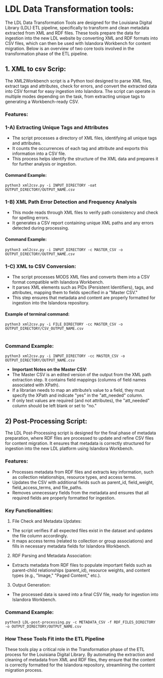 # LDL Data Transformation tools:
The LDL Data Transformation Tools are designed for the Louisiana Digital Library (LDL) ETL pipeline, specifically to transform and clean metadata extracted from XML and RDF files. These tools prepare the data for ingestion into the new LDL website by converting XML and RDF formats into CSV files, which can then be used with Islandora Workbench for content migration. Below is an overview of two core tools involved in the transformation phase of the ETL pipeline.


## 1. XML to csv Scrip:
The XML2Workbench script is a Python tool designed to parse XML files, extract tags and attributes, check for errors, and convert the extracted data into CSV format for easy ingestion into Islandora. The script can operate in multiple modes depending on the task, from extracting unique tags to generating a Workbench-ready CSV.
### Features:

### 1-A) Extracting Unique Tags and Attributes
* The script processes a directory of XML files, identifying all unique tags and attributes.
* It counts the occurrences of each tag and attribute and exports this information into a CSV file.
* This process helps identify the structure of the XML data and prepares it for further analysis or ingestion.

#### Command Example: 
``python3 xml2csv.py -i INPUT_DIRECTORY -oat OUTPUT_DIRECTORY/OUTPUT_NAME.csv``

### 1-B) XML Path Error Detection and Frequency Analysis
* This mode reads through XML files to verify path consistency and check for spelling errors.
* It generates a CSV report containing unique XML paths and any errors detected during processing.

#### Command Example:
``python3 xml2csv.py -i INPUT_DIRECTORY -c MASTER_CSV -o OUTPUT_DIRECTORY/OUTPUT_NAME.csv``

### 1-C) XML to CSV Conversion:
* The script processes MODS XML files and converts them into a CSV format compatible with Islandora Workbench.
* It parses XML elements such as PIDs (Persistent Identifiers), tags, and attributes, mapping them to fields specified in a "Master CSV."
* This step ensures that metadata and content are properly formatted for ingestion into the Islandora repository.

#### Example of terminal command: 
`` python3 xml2csv.py -i FILE_DIRECTORY -cc MASTER_CSV -o OUTPUT_DIRECTORY/CSV_OUTPUT_NAME.csv `` </br></br>

### Command Example:
``python3 xml2csv.py -i INPUT_DIRECTORY -cc MASTER_CSV -o OUTPUT_DIRECTORY/OUTPUT_NAME.csv``
* **Important Notes on the Master CSV:**
* The Master CSV is an edited version of the output from the XML path extraction step. It contains field mappings (columns of field names associated with XPath).
* If a librarian needs to map an attribute’s value to a field, they must specify the XPath and indicate "yes" in the "att_needed" column.
* If only text values are required (and not attributes), the "att_needed" column should be left blank or set to "no."

## 2) Post-Processing Script:
The LDL Post-Processing script is designed for the final phase of metadata preparation, where RDF files are processed to update and refine CSV files for content migration. It ensures that metadata is correctly structured for ingestion into the new LDL platform using Islandora Workbench.
### Features:
* Processes metadata from RDF files and extracts key information, such as collection relationships, resource types, and access terms.
* Updates the CSV with additional fields such as parent_id, field_weight, field_access_terms, and file_paths.
* Removes unnecessary fields from the metadata and ensures that all required fields are properly formatted for ingestion.
### Key Functionalities:
1. File Check and Metadata Updates:
  * The script verifies if all expected files exist in the dataset and updates the file column accordingly.
  * It maps access terms (related to collection or group associations) and fills in necessary metadata fields for Islandora Workbench.
2. RDF Parsing and Metadata Association:
  * Extracts metadata from RDF files to populate important fields such as parent-child relationships (parent_id), resource weights, and content types (e.g., "Image," "Paged Content," etc.).
3. Output Generation:
  * The processed data is saved into a final CSV file, ready for ingestion into Islandora Workbench.
### Command Example:
```python3 LDL-post-processing.py -c METADATA_CSV -f RDF_FILES_DIRECTORY -o OUTPUT_DIRECTORY/OUTPUT_NAME.csv```

### How These Tools Fit into the ETL Pipeline
These tools play a critical role in the Transformation phase of the ETL process for the Louisiana Digital Library. By automating the extraction and cleaning of metadata from XML and RDF files, they ensure that the content is correctly formatted for the Islandora repository, streamlining the content migration process.




